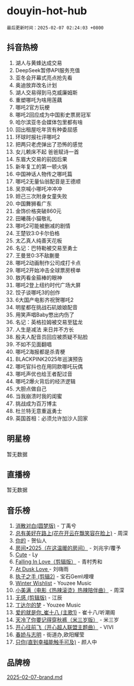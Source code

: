 # douyin-hot-hub

`最后更新时间：2025-02-07 02:24:03 +0800`

## 抖音热榜

1. 湖人与黄蜂达成交易
1. DeepSeek暂停API服务充值
1. 亚冬会开幕式亮点抢先看
1. 奥迪放弃改名计划
1. 湖人交易得到马克威廉姆斯
1. 重塑哪吒为啥用莲藕
1. 哪吒2官方玩梗
1. 哪吒2回应成为中国影史票房冠军
1. 哈尔滨亚冬会媒体包里都有啥
1. 回出租屋吃年货有种委屈感
1. 环球时报社评哪吒2
1. 把两只老虎弹出了恐怖的感觉
1. 女儿赖床不起 爸爸赋诗一首
1. 东眉大交易的前因后果
1. 新年复工的第一顿火锅
1. 中国神话人物传之哪吒篇
1. 哪吒2无量仙翁配音是王德顺
1. 吴京喊小哪吒冲冲冲
1. 妲己三次附身女童失败
1. 中国舞狮看广东
1. 金饰价格突破860元
1. 田曦薇小猫敬礼
1. 哪吒2可能被删减的剧情
1. 王楚钦3:0卡尔伯格
1. 太乙真人纯善天花板
1. 名记：巴特勒被交易至勇士
1. 王曼昱0:3不敌蒯曼
1. 哪吒2动画制作公司成打卡点
1. 哪吒2开始冲击全球票房榜单
1. 敖丙看金箍棒的眼神
1. 哪吒2登上纽约时代广场大屏
1. 饺子谈哪吒3的创作
1. 6大国产电影齐祝贺哪吒2
1. 明星都在挑战石矶娘娘配音
1. 用笑声唱Baby憋出内伤了
1. 名记：英格拉姆被交易至猛龙
1. 人生是减法 来日并不方长
1. 殷夫人配音员回应被质疑不贴脸
1. 不如不见面翻唱
1. 哪吒2海报都是杀青梗
1. BLACKPINK2025年巡演预告
1. 哪吒官抖也在用同款哪吒玩偶
1. 哪吒声优也给王者配过音
1. 哪吒2爆火背后的经济逻辑
1. 大胆点做自己
1. 当我崩溃时我的闺蜜
1. 挑战成为百万博主
1. 杜兰特无意重返勇士
1. 英国首相：必须允许加沙人回家

## 明星榜

暂无数据

## 直播榜

暂无数据

## 音乐榜

1. [消散对白(圆梦版)](https://sf6-cdn-tos.douyinstatic.com/obj/tos-cn-ve-2774/og4jB5I5IizzoZVAAAzWgBMAsMDWoArfwBOiFs) - 丁禹兮
1. [总有美好在路上(花在开云在飘笑容在脸上)](https://sf5-hl-cdn-tos.douyinstatic.com/obj/tos-cn-ve-2774/oU5u7NwtfBIvaNhoQBszOvAlRiAoiWAVVyBMq4) - 周深
1. [你的](https://sf5-hl-cdn-tos.douyinstatic.com/obj/tos-cn-ve-2774/oYuIeKf42jB7sEV6B2upMdpYAgfrQWj0FeRegh) - 贺仙人
1. [房间•2025（在这温暖的房间）](https://sf6-cdn-tos.douyinstatic.com/obj/tos-cn-ve-2774/oMzJcnT8BgIetASeBfwfEeBQVNfACiCifhfZP7g) - 刘兆宇/覆予
1. [Cute](https://sf5-hl-cdn-tos.douyinstatic.com/obj/tos-cn-ve-2774/o4IbIzHWKAAB4wsS5qMBRiiAlEBGTpQRNfFvuo) - Ly
1. [Falling In Love（剪辑版）](https://sf5-hl-cdn-tos.douyinstatic.com/obj/tos-cn-ve-2774/o8ajpA8zzgBPahbBIO8AcKGBLJezFCRd1wfP9f) - 青村秀和
1. [ At Dusk  Love ](https://sf5-hl-cdn-tos.douyinstatic.com/obj/tos-cn-ve-2774/o8CrpCf5CaYgI4ZrtQgMQAFEfuGqNnRSDQAPBc) - 刘嗨雨
1. [执子之手 (剪辑2)](https://sf5-hl-cdn-tos.douyinstatic.com/obj/tos-cn-ve-2774/oUoZLQjCc31XzqsBnBQUNgeKtYPBcgbFDwtfcu) - 宝石Gem\哩哩
1. [Winter Wishlist](https://sf5-hl-cdn-tos.douyinstatic.com/obj/tos-cn-ve-2774/oIIgUOeamCFCVAzxN6MFRLIBlLGpUqQxeeHrLE) - Youzee Music
1. [小美满（电影《热辣滚烫》热辣陪伴曲）](https://sf5-hl-cdn-tos.douyinstatic.com/obj/tos-cn-ve-2774/o0GAn2lSgfZIDUgtevCGDQYnFg4CwnrBaxbTZL) - 周深
1. [无感 (剪辑版)](https://sf5-hl-cdn-tos.douyinstatic.com/obj/tos-cn-ve-2774/o0eIsUzJBDlQaQFC5OFlgbMEZC1TFYBftOBn6p) - 江辰
1. [丁达尔的梦](https://sf5-hl-cdn-tos.douyinstatic.com/obj/tos-cn-ve-2774/oMU3WirUZBVQkAC9ccG5P2IQirziZM2RTInUY) - Youzee Music
1. [爱的就是你_崔十八 (主歌1)](https://sf5-hl-cdn-tos.douyinstatic.com/obj/tos-cn-ve-2774/oI5BO5DhFZ6UTcNCnZaOCBLtZ7WIMQGfgnXf5E) - 崔十八/听潮阁
1. [天冷了你要记得穿秋裤（米三岁版）](https://sf5-hl-cdn-tos.douyinstatic.com/obj/tos-cn-ve-2774/oQlIwVIDWiZ6BQilAorS7MA0AgCkQDvcZAdm1) - 米三岁
1. [开心往前飞（开心超人联盟主题曲）](https://sf5-hl-cdn-tos.douyinstatic.com/obj/tos-cn-ve-2774/9d8fb7c82cf1421fb93a9fe925275e0a) - VIVI
1. [春娇与志明](https://sf6-cdn-tos.douyinstatic.com/obj/tos-cn-ve-2774/e530d8fceb7044b39707d7f9ff54add1) - 街道办,欧阳耀莹
1. [只你(直到幸福能触手可及)](https://sf5-hl-cdn-tos.douyinstatic.com/obj/tos-cn-ve-2774/o0lBkRDzFTeaVSUz3ZZSCBVtZ5DIMQGfgmEAuE) - 颜人中

## 品牌榜

[2025-02-07-brand.md](2025-02-07-brand.md)
